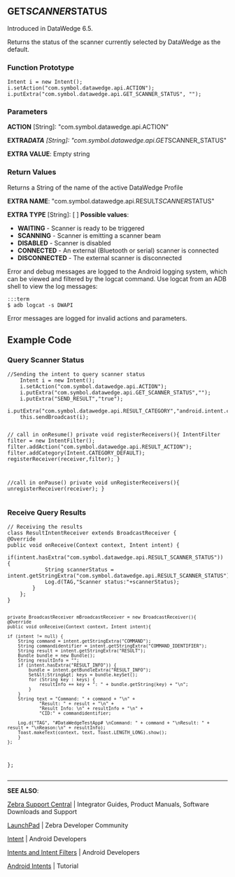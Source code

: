 <h2 id="get_scanner_status">GET<em>SCANNER</em>STATUS</h2>
<p>Introduced in DataWedge 6.5.</p>
<p>Returns the status of the scanner currently selected by DataWedge as the default.</p>
<h3 id="functionprototype">Function Prototype</h3>
<pre><code>Intent i = new Intent();
i.setAction("com.symbol.datawedge.api.ACTION");
i.putExtra("com.symbol.datawedge.api.GET_SCANNER_STATUS", "");
</code></pre>
<h3 id="parameters">Parameters</h3>
<p><strong>ACTION</strong> [String]: "com.symbol.datawedge.api.ACTION"</p>
<p><strong>EXTRA<em>DATA</strong> [String]: "com.symbol.datawedge.api.GET</em>SCANNER_STATUS"</p>
<p><strong>EXTRA VALUE</strong>: Empty string</p>
<h3 id="returnvalues">Return Values</h3>
<p>Returns a String of the name of the active DataWedge Profile</p>
<p><strong>EXTRA NAME</strong>: "com.symbol.datawedge.api.RESULT<em>SCANNER</em>STATUS" </p>
<p><strong>EXTRA TYPE</strong> [String]: [ ] <strong>Possible values</strong>:</p>
<ul>
<li><strong>WAITING</strong> - Scanner is ready to be triggered</li>
<li><strong>SCANNING</strong> - Scanner is emitting a scanner beam </li>
<li><strong>DISABLED</strong> - Scanner is disabled</li>
<li><strong>CONNECTED</strong> - An external (Bluetooth or serial) scanner is connected</li>
<li><strong>DISCONNECTED</strong> - The external scanner is disconnected</li>
</ul>
<p>Error and debug messages are logged to the Android logging system, which can be viewed and filtered by the logcat command. Use logcat from an ADB shell to view the log messages:</p>
<pre><code>:::term
$ adb logcat -s DWAPI
</code></pre>
<p>Error messages are logged for invalid actions and parameters.</p>
<h2 id="examplecode">Example Code</h2>
<h3 id="queryscannerstatus">Query Scanner Status</h3>
<pre><code>//Sending the intent to query scanner status
    Intent i = new Intent();
    i.setAction("com.symbol.datawedge.api.ACTION");
    i.putExtra("com.symbol.datawedge.api.GET_SCANNER_STATUS","");
    i.putExtra("SEND_RESULT","true");
    i.putExtra("com.symbol.datawedge.api.RESULT_CATEGORY","android.intent.category.DEFAULT");
    this.sendBroadcast(i);

// call in onResume()
private void registerReceivers(){
    IntentFilter filter = new IntentFilter();
    filter.addAction("com.symbol.datawedge.api.RESULT_ACTION");
    filter.addCategory(Intent.CATEGORY_DEFAULT);
    registerReceiver(receiver,filter);
}

//call in onPause()
private void unRegisterReceivers(){
    unregisterReceiver(receiver);
}
</code></pre>
<h3 id="receivequeryresults">Receive Query Results</h3>
<!-- added 6/27 per Dasun. why a class? Insert or replace? 
 -->
<pre><code>// Receiving the results 
class ResultIntentReceiver extends BroadcastReceiver {
@Override
public void onReceive(Context context, Intent intent) {
        if(intent.hasExtra("com.symbol.datawedge.api.RESULT_SCANNER_STATUS")) {
            String scannerStatus = intent.getStringExtra("com.symbol.datawedge.api.RESULT_SCANNER_STATUS");
            Log.d(TAG,"Scanner status:"+scannerStatus);
        }
    };
}

    private BroadcastReceiver mBroadcastReceiver = new BroadcastReceiver(){
    @Override
    public void onReceive(Context context, Intent intent){

    if (intent != null) {
        String command = intent.getStringExtra("COMMAND");
        String commandidentifier = intent.getStringExtra("COMMAND_IDENTIFIER");
        String result = intent.getStringExtra("RESULT");
        Bundle bundle = new Bundle();
        String resultInfo = "";
        if (intent.hasExtra("RESULT_INFO")) {
            bundle = intent.getBundleExtra("RESULT_INFO");
            Set&lt;String&gt; keys = bundle.keySet();
            for (String key : keys) {
                resultInfo += key + ": " + bundle.getString(key) + "\n";
            }
        }
        String text = "Command: " + command + "\n" +
                "Result: " + result + "\n" +
                "Result Info: \n" + resultInfo + "\n" +
                "CID:" + commandidentifier;

        Log.d("TAG", "#DataWedgeTestApp# \nCommand: " + command + "\nResult: " + result + "\nReason:\n" + resultInfo);
        Toast.makeText(context, text, Toast.LENGTH_LONG).show();
        }
    };
};
</code></pre>
<hr />
<p><strong>SEE ALSO</strong>:</p>
<p><a href="https://www.zebra.com/us/en/support-downloads.html">Zebra Support Central</a> | Integrator Guides, Product Manuals, Software Downloads and Support</p>
<p><a href="https://developer.zebra.com/welcome">LaunchPad</a> | Zebra Developer Community</p>
<p><a href="https://developer.android.com/reference/android/content/Intent.html">Intent</a> | Android Developers</p>
<p><a href="http://developer.android.com/guide/components/intents-filters.html">Intents and Intent Filters</a> | Android Developers</p>
<p><a href="http://www.vogella.com/tutorials/AndroidIntent/article.html">Android Intents</a> | Tutorial</p>
